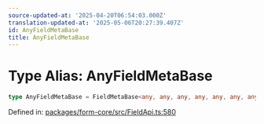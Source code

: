 ```yaml
---
source-updated-at: '2025-04-20T06:54:03.000Z'
translation-updated-at: '2025-05-06T20:27:39.407Z'
id: AnyFieldMetaBase
title: AnyFieldMetaBase
---
```


<!-- DO NOT EDIT: this page is autogenerated from the type comments -->

# Type Alias: AnyFieldMetaBase

```ts
type AnyFieldMetaBase = FieldMetaBase<any, any, any, any, any, any, any, any, any, any, any, any, any, any, any, any, any>;
```

Defined in: [packages/form-core/src/FieldApi.ts:580](https://github.com/TanStack/form/blob/main/packages/form-core/src/FieldApi.ts#L580)
